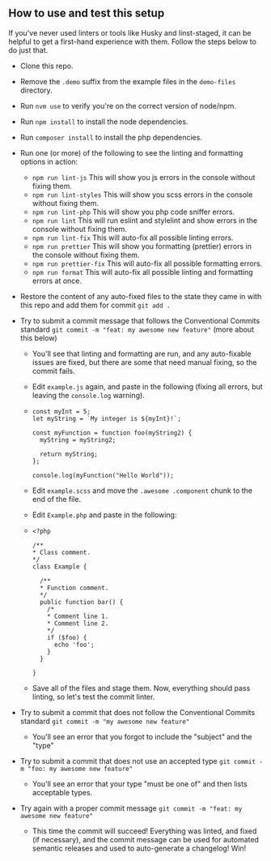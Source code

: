 ## How to use and test this setup

If you've never used linters or tools like Husky and linst-staged, it can be helpful to get a first-hand experience with them. Follow the steps below to do just that.

- Clone this repo.
- Remove the `.demo` suffix from the example files in the `demo-files` directory.
- Run `nvm use` to verify you're on the correct version of node/npm.
- Run `npm install` to install the node dependencies.
- Run `composer install` to install the php dependencies.
- Run one (or more) of the following to see the linting and formatting options in action:
  - `npm run lint-js` This will show you js errors in the console without fixing them.
  - `npm run lint-styles` This will show you scss errors in the console without fixing them.
  - `npm run lint-php` This will show you php code sniffer errors.
  - `npm run lint` This will run eslint and stylelint and show errors in the console without fixing them.
  - `npm run lint-fix` This will auto-fix all possible linting errors.
  - `npm run prettier` This will show you formatting (prettier) errors in the console without fixing them.
  - `npm run prettier-fix` This will auto-fix all possible formatting errors.
  - `npm run format` This will auto-fix all possible linting and formatting errors at once.
- Restore the content of any auto-fixed files to the state they came in with this repo and add them for commit `git add .`
- Try to submit a commit message that follows the Conventional Commits standard `git commit -m "feat: my awesome new feature"` (more about this below)

  - You'll see that linting and formatting are run, and any auto-fixable issues are fixed, but there are some that need manual fixing, so the commit fails.
  - Edit `example.js` again, and paste in the following (fixing all errors, but leaving the `console.log` warning).
  - ```
    const myInt = 5;
    let myString = `My integer is ${myInt}!`;

    const myFunction = function foo(myString2) {
      myString = myString2;

      return myString;
    };

    console.log(myFunction("Hello World"));
    ```

  - Edit `example.scss` and move the `.awesome .component` chunk to the end of the file.
  - Edit `Example.php` and paste in the following:
  - ```
    <?php

    /**
    * Class comment.
    */
    class Example {

      /**
      * Function comment.
      */
      public function bar() {
        /*
        * Comment line 1.
        * Comment line 2.
        */
        if ($foo) {
          echo 'foo';
        }
      }

    }
    ```

  - Save all of the files and stage them. Now, everything should pass linting, so let's test the commit linter.

- Try to submit a commit that does not follow the Conventional Commits standard `git commit -m "my awesome new feature"`
  - You'll see an error that you forgot to include the "subject" and the "type"
- Try to submit a commit that does not use an accepted type `git commit -m "foo: my awesome new feature"`
  - You'll see an error that your type "must be one of" and then lists acceptable types.
- Try again with a proper commit message `git commit -m "feat: my awesome new feature"`
  - This time the commit will succeed! Everything was linted, and fixed (if necessary), and the commit message can be used for automated semantic releases and used to auto-generate a changelog! Win!
